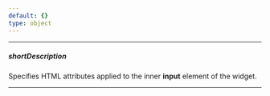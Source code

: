 ```yaml
---
default: {}
type: object
---
```

---
##### shortDescription
Specifies HTML attributes applied to the inner **input** element of the widget.

---
